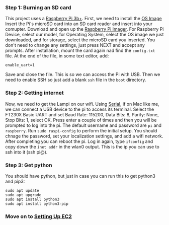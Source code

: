 ### Step 1: Burning an SD card
This project uses a [Raspberry Pi 3b+](https://www.raspberrypi.org/products/raspberry-pi-3-model-b-plus/). First, we need to install the [OS Image](https://downloads.raspberrypi.com/raspios_oldstable_lite_armhf/images/raspios_oldstable_lite_armhf-2023-05-03/2023-05-03-raspios-buster-armhf-lite.img.xz) Insert the Pi's microSD card into an SD card reader and insert into your comupter. Download and open up the [Raspberry Pi Imager](https://www.raspberrypi.org/software/). For Raspberry Pi Device, select our model, for Operating System, select the OS image we just downloaded, and for storage, select the microSD card you inserted. You don't need to change any settings, just press NEXT and accept any prompts. After installation, mount the card again nad find the `config.txt` file. At the end of the file, in some text editor, add:
```
enable_uart=1
```
Save and close the file. This is so we can access the Pi with USB. Then we need to enable SSH so just add a blank `ssh` file in the `boot` directory.

### Step 2: Getting internet
Now, we need to get the Lampi on our wifi. Using [Serial](https://www.decisivetactics.com/products/serial/), if on Mac like me, we can connect a USB device to the pi to access its terminal. Select the FT230X Basic UART and set Baud Rate: 115200, Data Bits: 8, Parity: None, Stop Bits: 1, select OK. Press enter a couple of times and then you will be prompted to log into the pi. The default username and password are `pi` and `raspberry`. Run `sudo raspi-config` to perform the initial setup. You should chnage the password, set your localization settings, and add a wifi network. After completing you can reboot the pi. Log in again, type `ifconfig` and copy down the `inet addr` in the wlan0 output. This is the ip you can use to ssh into it (ssh pi@<IP>). 

### Step 3: Get python
You should have python, but just in case you can run this to get python3 and pip3:
```
sudo apt update
sudo apt upgrade
sudo apt install python3
sudo apt install python3-pip
```

### Move on to [Setting Up EC2](./../Setting%20Up%2EC2)
